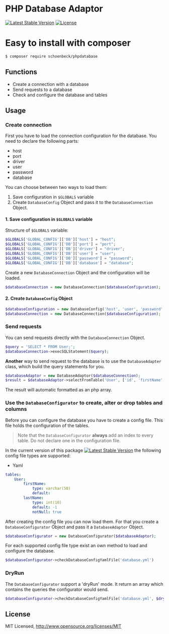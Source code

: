 # PHP Database Adaptor

[![Latest Stable Version](https://poser.pugx.org/schoenbeck/phpdatabase/v/stable)](https://packagist.org/packages/schoenbeck/phprouter)
[![License](https://poser.pugx.org/schoenbeck/phpdatabase/license)](//packagist.org/packages/schoenbeck/phprouter)

<!--# Authors

- [Lukas220300](https://github.com/Lukas220300) -->

# Easy to install with **composer**

```sh
$ composer require schoenbeck/phpdatabase
```

## Functions

- Create a connection with a database
- Send requests to a database
- Check and configure the database and tables

## Usage

### Create connection

First you have to load the connection configuration for the database. You need to declare the following parts:
- host
- port
- driver
- user
- password
- database

You can choose between two ways to load them:
1. Save configuration in ```$GLOBALS``` variable
2. Create `DatabaseConfig` Object and pass it to the `DatabaseConnection` Object.

#### 1. Save configuration in `$GLOBALS` variable

Structure of `$GLOBALS` variable:

```php
$GLOBALS['GLOBAL_CONFIG']['DB']['host'] = "host";
$GLOBALS['GLOBAL_CONFIG']['DB']['port'] = "port";
$GLOBALS['GLOBAL_CONFIG']['DB']['driver'] = "driver";
$GLOBALS['GLOBAL_CONFIG']['DB']['user'] = "user";
$GLOBALS['GLOBAL_CONFIG']['DB']['password'] = "password";
$GLOBALS['GLOBAL_CONFIG']['DB']['database'] = "database";
```
Create a new `DatabaseConnection` Object and the configuration will be loaded.
```php
$databaseConnection = new DatabaseConnection($databaseConfiguration);
```

#### 2. Create `DatabaseConfig` Object

```php
$databaseConfiguration = new DatabaseConfig('host', 'user', 'password', 'port', 'database', 'driver');
$databaseConnection = new DatabaseConnection($databaseConfiguration);
```

### Send requests

You can send requests directly with the `DatabaseConnection` Object.

```php
$query = 'SELECT * FROM User;';
$databaseConnection->execSQLStatement($query);
```
**Another** way to send request to the database is to use the `DatabaseAdapter` class, which build the query statements for you.
```php
$databaseAdaptor = new DatabaseAdaptor($databaseConnection);
$result = $databaseAdaptor->selectFromTable('User', ['id', 'firstName', 'lastName']);
```
The result will automatic formatted as an php array.

### Use the `DatabaseConfigurator` to create, alter or drop tables and columns

Before you can configure the database you have to create a config file. This file holds the configuration of the tables.
> Note that the `DatabaseConfigurator` **always** add an index to every table. Do not declare one in the configuration file.

In the current version of this package [![Latest Stable Version](https://poser.pugx.org/schoenbeck/phpdatabase/v/stable)](https://packagist.org/packages/schoenbeck/phprouter) the following config file types are supported:
- Yaml

```Yaml
tables:
    User:
        firstName:
            type: varchar(50)
            default:
        lastName:
            type: int(10)
            default: -1
            notNull: true
```

After creating the config file you can now load them. For that you create a `DatabaseConfigurator` Object and pass it a `DatabaseAdaptor` Object.

```php
$databaseConfigurator = new DatabaseConfigurator($databaseAdaptor);
```

For each supported config file type exist an own method to load and configure the database.

```php
$databaseConfigurator->checkDatabaseConfigYamlFile('database.yml')
```

### DryRun

The `DatabaseConfigurator` support a 'dryRun' mode. It return an array which contains the queries the configurator would send.

```php
$databaseConfigurator->checkDatabaseConfigYamlFile('database.yml', $dryRun = true)
```

## License

MIT Licensed, http://www.opensource.org/licenses/MIT